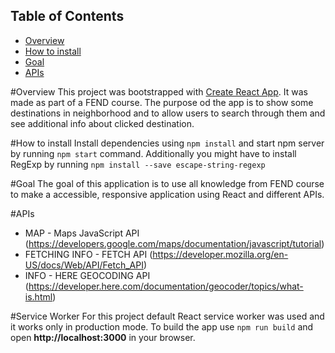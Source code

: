 

## Table of Contents

- [Overview](#overview)
- [How to install](#how-to-install)
- [Goal](#goal)
- [APIs](#apis)

#Overview
This project was bootstrapped with [Create React App](https://github.com/facebookincubator/create-react-app).
It was made as part of a FEND course. The purpose od the app is to show some destinations in neighborhood and to allow
users to search through them and see additional info about clicked destination.

#How to install
Install dependencies using `npm install` and start npm server by running `npm start` command.
Additionally you might have to install RegExp by running `npm install --save escape-string-regexp`

#Goal
The goal of this application is to use all knowledge from FEND course to make a accessible, responsive application using React
and different APIs.

#APIs
- MAP - Maps JavaScript API (https://developers.google.com/maps/documentation/javascript/tutorial)
- FETCHING INFO - FETCH API (https://developer.mozilla.org/en-US/docs/Web/API/Fetch_API)
- INFO - HERE GEOCODING API (https://developer.here.com/documentation/geocoder/topics/what-is.html)

#Service Worker
For this project default React service worker was used and it works only in production mode.
To build the app use `npm run build` and open <strong>http://localhost:3000</strong> in your browser.